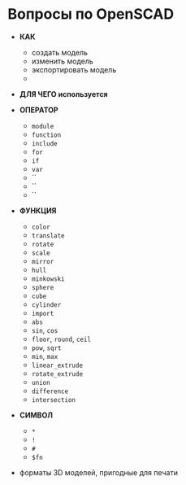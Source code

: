 # Вопросы по OpenSCAD

 
 - **КАК**
   - создать модель
   - изменить модель
   - экспортировать модель
   - 
 
 - **ДЛЯ ЧЕГО используется**

  - **ОПЕРАТОР**
    - `module`
    - `function`
    - `include`
    - `for`
    - `if`
    - `var`
    - ``
    - ``
    - ``


  - **ФУНКЦИЯ**
    - `color`
    - `translate`
    - `rotate`
    - `scale`
    - `mirror`
    - `hull`
    - `minkowski`
    - `sphere`
    - `cube`
    - `cylinder`
    - `import`
    - `abs`
    - `sin`, `cos`
    - `floor`, `round`, `ceil`
    - `pow`, `sqrt`
    - `min`, `max`
    - `linear_extrude`
    - `rotate_extrude`
    - `union`
    - `difference`
    - `intersection`

  - **СИМВОЛ**
    - `*`
    - `!`
    - `#`
    - `$fn`

  
 - форматы 3D моделей, пригодные для печати
